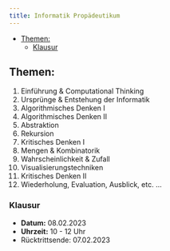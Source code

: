 ```yaml
---
title: Informatik Propädeutikum
---
```


<!--toc:start-->
- [Themen:](#themen)
  - [Klausur](#klausur)
<!--toc:end-->

## Themen:
1. Einführung & Computational Thinking
2. Ursprünge & Entstehung der Informatik
3. Algorithmisches Denken I
4. Algorithmisches Denken II
5. Abstraktion
6. Rekursion
7. Kritisches Denken I
8. Mengen & Kombinatorik
9. Wahrscheinlichkeit & Zufall
10. Visualisierungstechniken
11. Kritisches Denken II
12. Wiederholung, Evaluation, Ausblick, etc. ...

### Klausur
- **Datum:** 08.02.2023
- **Uhrzeit:** 10 - 12 Uhr
- Rücktrittsende: 07.02.2023 
